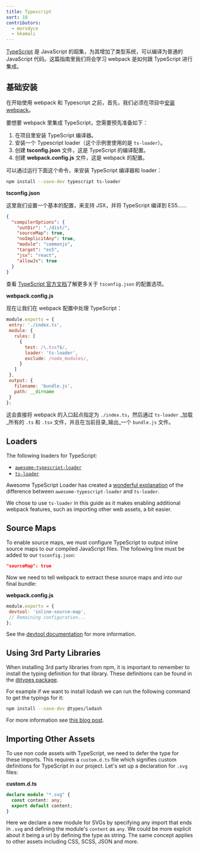 ```yaml
---
title: Typescript
sort: 18
contributors:
  - morsdyce
  - kkamali
---
```


[TypeScript](https://www.typescriptlang.org) 是 JavaScript 的超集，为其增加了类型系统，可以编译为普通的 JavaScript 代码。这篇指南里我们将会学习 webpack 是如何跟 TypeScript 进行集成。


## 基础安装

在开始使用 webpack 和 Typescript 之前，首先，我们必须在项目中[安装 webpack](/guides/installation/)。

要想要 webpack 里集成 TypeScript，您需要预先准备如下：

1. 在项目里安装 TypeScript 编译器。
2. 安装一个 Typescript loader（这个示例里使用的是 `ts-loader`）。
3. 创建 __tsconfig.json__ 文件，这是 TypeScript 的编译配置。
4. 创建 __webpack.config.js__ 文件，这是 webpack 的配置。

可以通过运行下面这个命令，来安装 TypeScript 编译器和 loader：

 ``` bash
 npm install --save-dev typescript ts-loader
 ```

__tsconfig.json__

这里我们设置一个基本的配置，来支持 JSX，并将 TypeScript 编译到 ES5……

``` json
{
  "compilerOptions": {
    "outDir": "./dist/",
    "sourceMap": true,
    "noImplicitAny": true,
    "module": "commonjs",
    "target": "es5",
    "jsx": "react",
    "allowJs": true
  }
}
```

查看 [TypeScript 官方文档](https://www.typescriptlang.org/docs/handbook/tsconfig-json.html)了解更多关于 `tsconfig.json` 的配置选项。

__webpack.config.js__

现在让我们在 webpack 配置中处理 TypeScript：

```js
module.exports = {
 entry: './index.ts',
 module: {
   rules: [
     {
       test: /\.tsx?$/,
       loader: 'ts-loader',
       exclude: /node_modules/,
     }
   ]
 },
 output: {
   filename: 'bundle.js',
   path: __dirname
 }
};
```

这会直接将 webpack 的入口起点指定为 `./index.ts`，然后通过 `ts-loader` _加载_所有的 `.ts` 和 `.tsx` 文件，并且在当前目录_输出_一个 `bundle.js` 文件。


## Loaders

The following loaders for TypeScript:

- [`awesome-typescript-loader`](https://github.com/s-panferov/awesome-typescript-loader)
- [`ts-loader`](https://github.com/TypeStrong/ts-loader)

Awesome TypeScript Loader has created a [wonderful explanation](https://github.com/s-panferov/awesome-typescript-loader#differences-between-ts-loader) of the difference between `awesome-typescript-loader` and `ts-loader`.

We chose to use `ts-loader` in this guide as it makes enabling additional webpack features, such as importing other web assets, a bit easier.


## Source Maps

To enable source maps, we must configure TypeScript to output inline source maps to our compiled JavaScript files. The following line must be added to our `tsconfig.json`:

``` json
"sourceMap": true
```

Now we need to tell webpack to extract these source maps and into our final bundle:

__webpack.config.js__

```js
module.exports = {
 devtool: 'inline-source-map',
 // Remaining configuration...
};
```

See the [devtool documentation](/configuration/devtool/) for more information.


## Using 3rd Party Libraries

When installing 3rd party libraries from npm, it is important to remember to install the typing definition for that library. These definitions can be found in the [@types package](https://github.com/DefinitelyTyped/DefinitelyTyped).

For example if we want to install lodash we can run the following command to get the typings for it:

``` bash
npm install --save-dev @types/lodash
```

For more information see [this blog post](https://blogs.msdn.microsoft.com/typescript/2016/06/15/the-future-of-declaration-files/).


## Importing Other Assets

To use non code assets with TypeScript, we need to defer the type for these imports. This requires a `custom.d.ts` file which signifies custom definitions for TypeScript in our project. Let's set up a declaration for `.svg` files:

__custom.d.ts__

```typescript
declare module "*.svg" {
  const content: any;
  export default content;
}
```

Here we declare a new module for SVGs by specifying any import that ends in `.svg` and defining the module's `content` as `any`. We could be more explicit about it being a url by defining the type as string. The same concept applies to other assets including CSS, SCSS, JSON and more.
